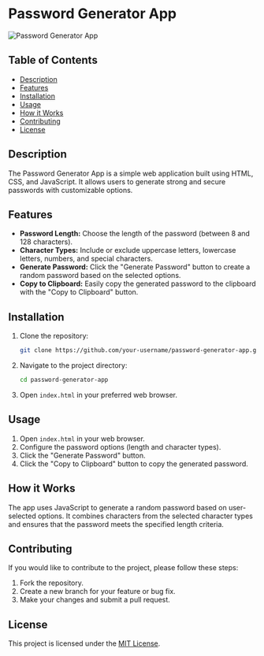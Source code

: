 # Password Generator App

![Password Generator App](app-screenshot.png)

## Table of Contents
- [Description](#description)
- [Features](#features)
- [Installation](#installation)
- [Usage](#usage)
- [How it Works](#how-it-works)
- [Contributing](#contributing)
- [License](#license)

## Description

The Password Generator App is a simple web application built using HTML, CSS, and JavaScript. It allows users to generate strong and secure passwords with customizable options.

## Features

- **Password Length:** Choose the length of the password (between 8 and 128 characters).
- **Character Types:** Include or exclude uppercase letters, lowercase letters, numbers, and special characters.
- **Generate Password:** Click the "Generate Password" button to create a random password based on the selected options.
- **Copy to Clipboard:** Easily copy the generated password to the clipboard with the "Copy to Clipboard" button.

## Installation

1. Clone the repository:

    ```bash
    git clone https://github.com/your-username/password-generator-app.git
    ```

2. Navigate to the project directory:

    ```bash
    cd password-generator-app
    ```

3. Open `index.html` in your preferred web browser.

## Usage

1. Open `index.html` in your web browser.
2. Configure the password options (length and character types).
3. Click the "Generate Password" button.
4. Click the "Copy to Clipboard" button to copy the generated password.

## How it Works

The app uses JavaScript to generate a random password based on user-selected options. It combines characters from the selected character types and ensures that the password meets the specified length criteria.

## Contributing

If you would like to contribute to the project, please follow these steps:

1. Fork the repository.
2. Create a new branch for your feature or bug fix.
3. Make your changes and submit a pull request.

## License

This project is licensed under the [MIT License](LICENSE).
